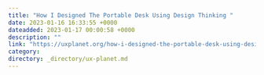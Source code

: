```yaml
---
title: "How I Designed The Portable Desk Using Design Thinking ‍"
date: 2023-01-16 16:33:55 +0000
dateadded: 2023-01-17 00:00:58 +0000
description: ""
link: "https://uxplanet.org/how-i-designed-the-portable-desk-using-design-thinking-3848bd8ae07d?source=rss----819cc2aaeee0---4"
category:
directory: _directory/ux-planet.md
---
```


